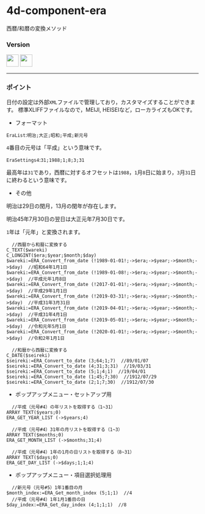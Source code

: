 # 4d-component-era
西暦/和暦の変換メソッド

### Version

<img src="https://cloud.githubusercontent.com/assets/1725068/18940649/21945000-8645-11e6-86ed-4a0f800e5a73.png" width="32" height="32" /> <img src="https://cloud.githubusercontent.com/assets/1725068/18940648/2192ddba-8645-11e6-864d-6d5692d55717.png" width="32" height="32" />

---

### ポイント

日付の設定は外部``XML``ファイルで管理しており，カスタマイズすることができます。
標準XLIFFファイルなので，MEIJI, HEISEIなど，ローカライズもOKです。

* フォーマット

``EraList``:``明治;大正;昭和;平成;新元号``

``4``番目の元号は「平成」という意味です。

``EraSettings4``:``31;1988;1;8;3;31``

最高年は``31``であり，西暦に対するオフセットは``1988``，``1``月``8``日に始まり，``3``月``31``日に終わるという意味です。

* その他

明治は29日の閏月，13月の閏年が存在します。

明治45年7月30日の翌日は大正元年7月30日です。

``1``年は「元年」と変換されます。

```
  //西暦から和暦に変換する
C_TEXT($wareki)
C_LONGINT($era;$year;$month;$day)
$wareki:=ERA_Convert_from_date (!1989-01-01!;->$era;->$year;->$month;->$day)  //昭和64年1月1日
$wareki:=ERA_Convert_from_date (!1989-01-08!;->$era;->$year;->$month;->$day)  //平成元年1月8日
$wareki:=ERA_Convert_from_date (!2017-01-01!;->$era;->$year;->$month;->$day)  //平成29年1月1日
$wareki:=ERA_Convert_from_date (!2019-03-31!;->$era;->$year;->$month;->$day)  //平成31年3月31日
$wareki:=ERA_Convert_from_date (!2019-04-01!;->$era;->$year;->$month;->$day)  //平成31年4月1日
$wareki:=ERA_Convert_from_date (!2019-05-01!;->$era;->$year;->$month;->$day)  //令和元年5月1日
$wareki:=ERA_Convert_from_date (!2020-01-01!;->$era;->$year;->$month;->$day)  //令和2年1月1日
```

```
  //和暦から西暦に変換する
C_DATE($seireki)
$seireki:=ERA_Convert_to_date (3;64;1;7)  //89/01/07
$seireki:=ERA_Convert_to_date (4;31;3;31)  //19/03/31
$seireki:=ERA_Convert_to_date (5;1;4;1)  //19/04/01
$seireki:=ERA_Convert_to_date (1;45;7;30)  //1912/07/29
$seireki:=ERA_Convert_to_date (2;1;7;30)  //1912/07/30
```

* ポップアップメニュー・セットアップ用

```
  //平成（元号#4）の年リストを取得する（1~31）
ARRAY TEXT($years;0)
ERA_GET_YEAR_LIST (->$years;4)

  //平成（元号#4）31年の月リストを取得する（1~3）
ARRAY TEXT($months;0)
ERA_GET_MONTH_LIST (->$months;31;4)

  //平成（元号#4）1年の1月の日リストを取得する（8~31）
ARRAY TEXT($days;0)
ERA_GET_DAY_LIST (->$days;1;1;4)
```

* ポップアップメニュー・項目選択処理用

```
  //新元号（元号#5）1年1番目の月
$month_index:=ERA_Get_month_index (5;1;1)  //4
  //平成（元号#4）1年1月1番目の日
$day_index:=ERA_Get_day_index (4;1;1;1)  //8
```
